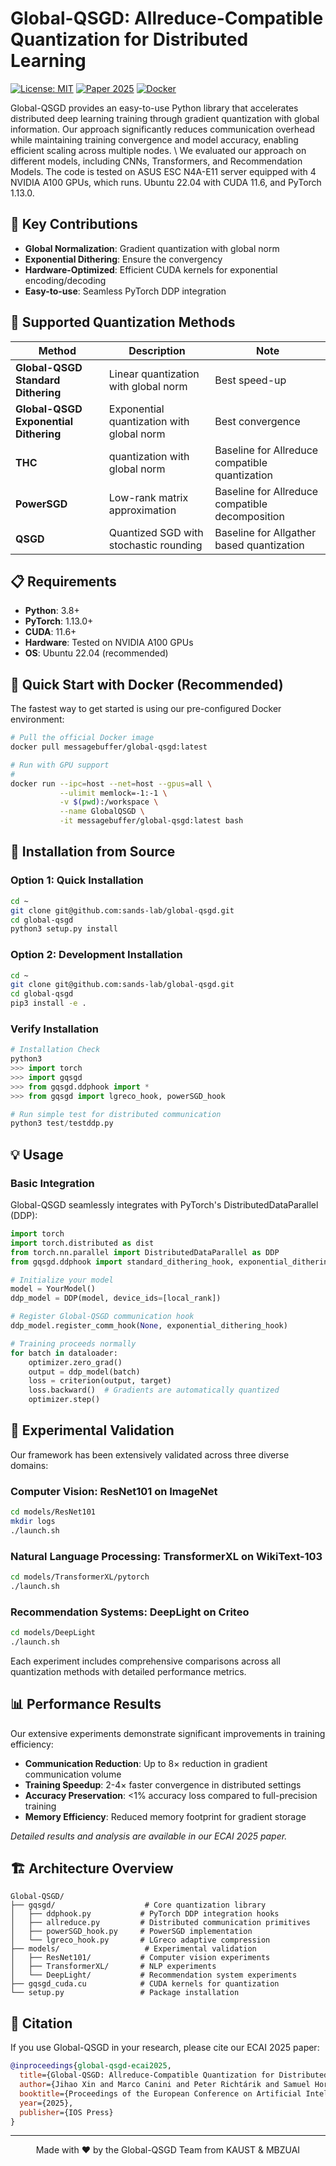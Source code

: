 # Global-QSGD: Allreduce-Compatible Quantization for Distributed Learning 

[![License: MIT](https://img.shields.io/badge/License-MIT-Green.svg)](https://opensource.org/licenses/MIT)
[![Paper 2025](https://img.shields.io/badge/Paper-ECAI'25-blue.svg)](https://ecai2025.eu/)
[![Docker](https://img.shields.io/docker/pulls/myuser/myimage)](https://hub.docker.com/r/myuser/myimage)

Global-QSGD provides an easy-to-use Python library that accelerates distributed deep learning training through gradient quantization with global information. Our approach significantly reduces communication overhead while maintaining training convergence and model accuracy, enabling efficient scaling across multiple nodes. \\
We evaluated our approach on different models, including CNNs, Transformers, and Recommendation Models. The code is tested on ASUS ESC N4A-E11 server equipped with 4 NVIDIA A100 GPUs, which runs. Ubuntu 22.04 with CUDA 11.6, and PyTorch 1.13.0.

## 🎯 Key Contributions
- **Global Normalization**: Gradient quantization with global norm 
- **Exponential Dithering**: Ensure the convergency
- **Hardware-Optimized**: Efficient CUDA kernels for exponential encoding/decoding
- **Easy-to-use**: Seamless PyTorch DDP integration

## 🚀 Supported Quantization Methods

| Method | Description | Note |
|--------|-------------|----------|
| **Global-QSGD Standard Dithering** | Linear quantization with global norm | Best speed-up |
| **Global-QSGD Exponential Dithering** | Exponential quantization with global norm | Best convergence |
| **THC** | quantization with global norm | Baseline for Allreduce compatible quantization |
| **PowerSGD** | Low-rank matrix approximation | Baseline for Allreduce compatible decomposition |
| **QSGD** | Quantized SGD with stochastic rounding | Baseline for Allgather based quantization |

## 📋 Requirements

- **Python**: 3.8+
- **PyTorch**: 1.13.0+
- **CUDA**: 11.6+
- **Hardware**: Tested on NVIDIA A100 GPUs
- **OS**: Ubuntu 22.04 (recommended)

## 🐳 Quick Start with Docker (Recommended)

The fastest way to get started is using our pre-configured Docker environment:

```bash
# Pull the official Docker image
docker pull messagebuffer/global-qsgd:latest

# Run with GPU support
#
docker run --ipc=host --net=host --gpus=all \
           --ulimit memlock=-1:-1 \
           -v $(pwd):/workspace \
           --name GlobalQSGD \
           -it messagebuffer/global-qsgd:latest bash
```

## 🔧 Installation from Source

### Option 1: Quick Installation
```bash
cd ~
git clone git@github.com:sands-lab/global-qsgd.git
cd global-qsgd
python3 setup.py install
```

### Option 2: Development Installation
```bash
cd ~
git clone git@github.com:sands-lab/global-qsgd.git
cd global-qsgd
pip3 install -e .
```

### Verify Installation
```python
# Installation Check
python3
>>> import torch
>>> import gqsgd
>>> from gqsgd.ddphook import *
>>> from gqsgd import lgreco_hook, powerSGD_hook

# Run simple test for distributed communication
python3 test/testddp.py
```

## 💡 Usage

### Basic Integration

Global-QSGD seamlessly integrates with PyTorch's DistributedDataParallel (DDP):

```python
import torch
import torch.distributed as dist
from torch.nn.parallel import DistributedDataParallel as DDP
from gqsgd.ddphook import standard_dithering_hook, exponential_dithering_hook

# Initialize your model
model = YourModel()
ddp_model = DDP(model, device_ids=[local_rank])

# Register Global-QSGD communication hook
ddp_model.register_comm_hook(None, exponential_dithering_hook)

# Training proceeds normally
for batch in dataloader:
    optimizer.zero_grad()
    output = ddp_model(batch)
    loss = criterion(output, target)
    loss.backward()  # Gradients are automatically quantized
    optimizer.step()
```

## 🧪 Experimental Validation

Our framework has been extensively validated across three diverse domains:

### Computer Vision: ResNet101 on ImageNet
```bash
cd models/ResNet101
mkdir logs
./launch.sh
```

### Natural Language Processing: TransformerXL on WikiText-103  
```bash
cd models/TransformerXL/pytorch
./launch.sh
```

### Recommendation Systems: DeepLight on Criteo
```bash
cd models/DeepLight  
./launch.sh
```

Each experiment includes comprehensive comparisons across all quantization methods with detailed performance metrics.

## 📊 Performance Results

Our extensive experiments demonstrate significant improvements in training efficiency:

- **Communication Reduction**: Up to 8× reduction in gradient communication volume
- **Training Speedup**: 2-4× faster convergence in distributed settings
- **Accuracy Preservation**: <1% accuracy loss compared to full-precision training
- **Memory Efficiency**: Reduced memory footprint for gradient storage

*Detailed results and analysis are available in our ECAI 2025 paper.*

## 🏗️ Architecture Overview

```
Global-QSGD/
├── gqsgd/                    # Core quantization library
│   ├── ddphook.py           # PyTorch DDP integration hooks
│   ├── allreduce.py         # Distributed communication primitives  
│   ├── powerSGD_hook.py     # PowerSGD implementation
│   └── lgreco_hook.py       # LGreco adaptive compression
├── models/                   # Experimental validation
│   ├── ResNet101/           # Computer vision experiments
│   ├── TransformerXL/       # NLP experiments  
│   └── DeepLight/           # Recommendation system experiments
├── gqsgd_cuda.cu            # CUDA kernels for quantization
└── setup.py                 # Package installation
```

## 📄 Citation

If you use Global-QSGD in your research, please cite our ECAI 2025 paper:

```bibtex
@inproceedings{global-qsgd-ecai2025,
  title={Global-QSGD: Allreduce-Compatible Quantization for Distributed Learning with Theoretical Guarantees},
  author={Jihao Xin and Marco Canini and Peter Richtárik and Samuel Horváth},
  booktitle={Proceedings of the European Conference on Artificial Intelligence (ECAI)},
  year={2025},
  publisher={IOS Press}
}
```
---
<div align="center">
  Made with ❤️ by the Global-QSGD Team from KAUST & MBZUAI
</div>